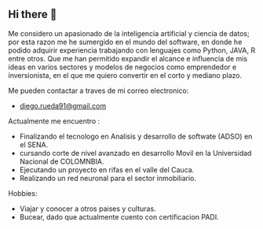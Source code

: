 ## Hi there 👋

Me considero un apasionado de la inteligencia artificial y ciencia de datos; por esta razon me he sumergido en el mundo del software, en donde he podido adquirir experiencia trabajando con lenguajes como Python, JAVA, R entre otros. Que me han permitido expandir el alcance e influencia de mis ideas en varios sectores y modelos de negocios como emprendedor e inversionista, en el que me quiero convertir en el corto y mediano plazo.

Me pueden contactar a traves de mi correo electronico:

- diego.rueda91@gmail.com

Actualmente me encuentro :

- Finalizando el tecnologo en Analisis y desarrollo de softwate (ADSO) en el SENA.
- cursando corte de nivel avanzado en desarrollo Movil en la Universidad Nacional de COLOMNBIA.
- Ejecutando un proyecto en rifas en el valle del Cauca.
- Realizando un red neuronal para el sector inmobiliario.

Hobbies:
- Viajar y conocer a otros paises y culturas.
- Bucear, dado que actualmente cuento con certificacion PADI.
